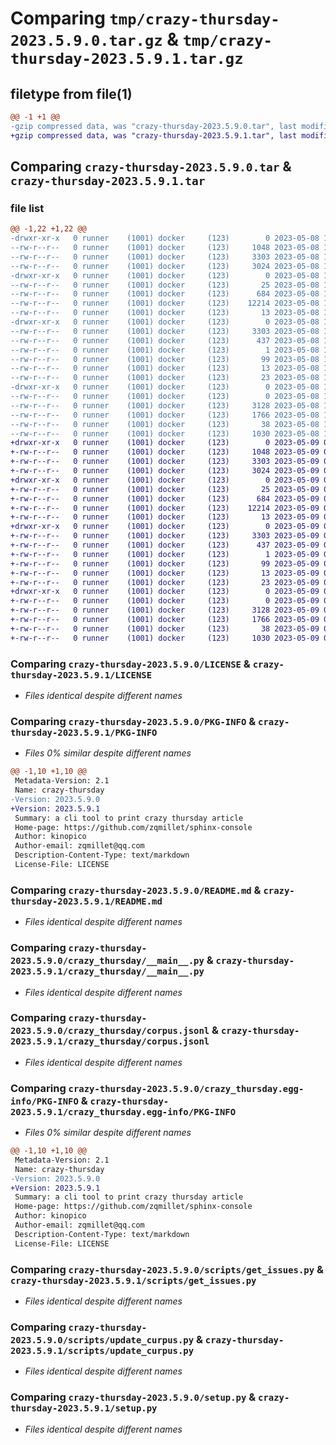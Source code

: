 # Comparing `tmp/crazy-thursday-2023.5.9.0.tar.gz` & `tmp/crazy-thursday-2023.5.9.1.tar.gz`

## filetype from file(1)

```diff
@@ -1 +1 @@
-gzip compressed data, was "crazy-thursday-2023.5.9.0.tar", last modified: Mon May  8 17:27:05 2023, max compression
+gzip compressed data, was "crazy-thursday-2023.5.9.1.tar", last modified: Tue May  9 05:28:08 2023, max compression
```

## Comparing `crazy-thursday-2023.5.9.0.tar` & `crazy-thursday-2023.5.9.1.tar`

### file list

```diff
@@ -1,22 +1,22 @@
-drwxr-xr-x   0 runner    (1001) docker     (123)        0 2023-05-08 17:27:05.877577 crazy-thursday-2023.5.9.0/
--rw-r--r--   0 runner    (1001) docker     (123)     1048 2023-05-08 17:26:49.000000 crazy-thursday-2023.5.9.0/LICENSE
--rw-r--r--   0 runner    (1001) docker     (123)     3303 2023-05-08 17:27:05.877577 crazy-thursday-2023.5.9.0/PKG-INFO
--rw-r--r--   0 runner    (1001) docker     (123)     3024 2023-05-08 17:26:49.000000 crazy-thursday-2023.5.9.0/README.md
-drwxr-xr-x   0 runner    (1001) docker     (123)        0 2023-05-08 17:27:05.877577 crazy-thursday-2023.5.9.0/crazy_thursday/
--rw-r--r--   0 runner    (1001) docker     (123)       25 2023-05-08 17:26:55.000000 crazy-thursday-2023.5.9.0/crazy_thursday/__init__.py
--rw-r--r--   0 runner    (1001) docker     (123)      684 2023-05-08 17:26:49.000000 crazy-thursday-2023.5.9.0/crazy_thursday/__main__.py
--rw-r--r--   0 runner    (1001) docker     (123)    12214 2023-05-08 17:26:55.000000 crazy-thursday-2023.5.9.0/crazy_thursday/corpus.jsonl
--rw-r--r--   0 runner    (1001) docker     (123)       13 2023-05-08 17:26:49.000000 crazy-thursday-2023.5.9.0/crazy_thursday/requirements.txt
-drwxr-xr-x   0 runner    (1001) docker     (123)        0 2023-05-08 17:27:05.877577 crazy-thursday-2023.5.9.0/crazy_thursday.egg-info/
--rw-r--r--   0 runner    (1001) docker     (123)     3303 2023-05-08 17:27:05.000000 crazy-thursday-2023.5.9.0/crazy_thursday.egg-info/PKG-INFO
--rw-r--r--   0 runner    (1001) docker     (123)      437 2023-05-08 17:27:05.000000 crazy-thursday-2023.5.9.0/crazy_thursday.egg-info/SOURCES.txt
--rw-r--r--   0 runner    (1001) docker     (123)        1 2023-05-08 17:27:05.000000 crazy-thursday-2023.5.9.0/crazy_thursday.egg-info/dependency_links.txt
--rw-r--r--   0 runner    (1001) docker     (123)       99 2023-05-08 17:27:05.000000 crazy-thursday-2023.5.9.0/crazy_thursday.egg-info/entry_points.txt
--rw-r--r--   0 runner    (1001) docker     (123)       13 2023-05-08 17:27:05.000000 crazy-thursday-2023.5.9.0/crazy_thursday.egg-info/requires.txt
--rw-r--r--   0 runner    (1001) docker     (123)       23 2023-05-08 17:27:05.000000 crazy-thursday-2023.5.9.0/crazy_thursday.egg-info/top_level.txt
-drwxr-xr-x   0 runner    (1001) docker     (123)        0 2023-05-08 17:27:05.877577 crazy-thursday-2023.5.9.0/scripts/
--rw-r--r--   0 runner    (1001) docker     (123)        0 2023-05-08 17:26:49.000000 crazy-thursday-2023.5.9.0/scripts/__init__.py
--rw-r--r--   0 runner    (1001) docker     (123)     3128 2023-05-08 17:26:49.000000 crazy-thursday-2023.5.9.0/scripts/get_issues.py
--rw-r--r--   0 runner    (1001) docker     (123)     1766 2023-05-08 17:26:49.000000 crazy-thursday-2023.5.9.0/scripts/update_curpus.py
--rw-r--r--   0 runner    (1001) docker     (123)       38 2023-05-08 17:27:05.877577 crazy-thursday-2023.5.9.0/setup.cfg
--rw-r--r--   0 runner    (1001) docker     (123)     1030 2023-05-08 17:26:49.000000 crazy-thursday-2023.5.9.0/setup.py
+drwxr-xr-x   0 runner    (1001) docker     (123)        0 2023-05-09 05:28:08.250761 crazy-thursday-2023.5.9.1/
+-rw-r--r--   0 runner    (1001) docker     (123)     1048 2023-05-09 05:27:51.000000 crazy-thursday-2023.5.9.1/LICENSE
+-rw-r--r--   0 runner    (1001) docker     (123)     3303 2023-05-09 05:28:08.250761 crazy-thursday-2023.5.9.1/PKG-INFO
+-rw-r--r--   0 runner    (1001) docker     (123)     3024 2023-05-09 05:27:51.000000 crazy-thursday-2023.5.9.1/README.md
+drwxr-xr-x   0 runner    (1001) docker     (123)        0 2023-05-09 05:28:08.246761 crazy-thursday-2023.5.9.1/crazy_thursday/
+-rw-r--r--   0 runner    (1001) docker     (123)       25 2023-05-09 05:27:57.000000 crazy-thursday-2023.5.9.1/crazy_thursday/__init__.py
+-rw-r--r--   0 runner    (1001) docker     (123)      684 2023-05-09 05:27:51.000000 crazy-thursday-2023.5.9.1/crazy_thursday/__main__.py
+-rw-r--r--   0 runner    (1001) docker     (123)    12214 2023-05-09 05:27:57.000000 crazy-thursday-2023.5.9.1/crazy_thursday/corpus.jsonl
+-rw-r--r--   0 runner    (1001) docker     (123)       13 2023-05-09 05:27:51.000000 crazy-thursday-2023.5.9.1/crazy_thursday/requirements.txt
+drwxr-xr-x   0 runner    (1001) docker     (123)        0 2023-05-09 05:28:08.250761 crazy-thursday-2023.5.9.1/crazy_thursday.egg-info/
+-rw-r--r--   0 runner    (1001) docker     (123)     3303 2023-05-09 05:28:08.000000 crazy-thursday-2023.5.9.1/crazy_thursday.egg-info/PKG-INFO
+-rw-r--r--   0 runner    (1001) docker     (123)      437 2023-05-09 05:28:08.000000 crazy-thursday-2023.5.9.1/crazy_thursday.egg-info/SOURCES.txt
+-rw-r--r--   0 runner    (1001) docker     (123)        1 2023-05-09 05:28:08.000000 crazy-thursday-2023.5.9.1/crazy_thursday.egg-info/dependency_links.txt
+-rw-r--r--   0 runner    (1001) docker     (123)       99 2023-05-09 05:28:08.000000 crazy-thursday-2023.5.9.1/crazy_thursday.egg-info/entry_points.txt
+-rw-r--r--   0 runner    (1001) docker     (123)       13 2023-05-09 05:28:08.000000 crazy-thursday-2023.5.9.1/crazy_thursday.egg-info/requires.txt
+-rw-r--r--   0 runner    (1001) docker     (123)       23 2023-05-09 05:28:08.000000 crazy-thursday-2023.5.9.1/crazy_thursday.egg-info/top_level.txt
+drwxr-xr-x   0 runner    (1001) docker     (123)        0 2023-05-09 05:28:08.250761 crazy-thursday-2023.5.9.1/scripts/
+-rw-r--r--   0 runner    (1001) docker     (123)        0 2023-05-09 05:27:51.000000 crazy-thursday-2023.5.9.1/scripts/__init__.py
+-rw-r--r--   0 runner    (1001) docker     (123)     3128 2023-05-09 05:27:51.000000 crazy-thursday-2023.5.9.1/scripts/get_issues.py
+-rw-r--r--   0 runner    (1001) docker     (123)     1766 2023-05-09 05:27:51.000000 crazy-thursday-2023.5.9.1/scripts/update_curpus.py
+-rw-r--r--   0 runner    (1001) docker     (123)       38 2023-05-09 05:28:08.250761 crazy-thursday-2023.5.9.1/setup.cfg
+-rw-r--r--   0 runner    (1001) docker     (123)     1030 2023-05-09 05:27:51.000000 crazy-thursday-2023.5.9.1/setup.py
```

### Comparing `crazy-thursday-2023.5.9.0/LICENSE` & `crazy-thursday-2023.5.9.1/LICENSE`

 * *Files identical despite different names*

### Comparing `crazy-thursday-2023.5.9.0/PKG-INFO` & `crazy-thursday-2023.5.9.1/PKG-INFO`

 * *Files 0% similar despite different names*

```diff
@@ -1,10 +1,10 @@
 Metadata-Version: 2.1
 Name: crazy-thursday
-Version: 2023.5.9.0
+Version: 2023.5.9.1
 Summary: a cli tool to print crazy thursday article
 Home-page: https://github.com/zqmillet/sphinx-console
 Author: kinopico
 Author-email: zqmillet@qq.com
 Description-Content-Type: text/markdown
 License-File: LICENSE
```

### Comparing `crazy-thursday-2023.5.9.0/README.md` & `crazy-thursday-2023.5.9.1/README.md`

 * *Files identical despite different names*

### Comparing `crazy-thursday-2023.5.9.0/crazy_thursday/__main__.py` & `crazy-thursday-2023.5.9.1/crazy_thursday/__main__.py`

 * *Files identical despite different names*

### Comparing `crazy-thursday-2023.5.9.0/crazy_thursday/corpus.jsonl` & `crazy-thursday-2023.5.9.1/crazy_thursday/corpus.jsonl`

 * *Files identical despite different names*

### Comparing `crazy-thursday-2023.5.9.0/crazy_thursday.egg-info/PKG-INFO` & `crazy-thursday-2023.5.9.1/crazy_thursday.egg-info/PKG-INFO`

 * *Files 0% similar despite different names*

```diff
@@ -1,10 +1,10 @@
 Metadata-Version: 2.1
 Name: crazy-thursday
-Version: 2023.5.9.0
+Version: 2023.5.9.1
 Summary: a cli tool to print crazy thursday article
 Home-page: https://github.com/zqmillet/sphinx-console
 Author: kinopico
 Author-email: zqmillet@qq.com
 Description-Content-Type: text/markdown
 License-File: LICENSE
```

### Comparing `crazy-thursday-2023.5.9.0/scripts/get_issues.py` & `crazy-thursday-2023.5.9.1/scripts/get_issues.py`

 * *Files identical despite different names*

### Comparing `crazy-thursday-2023.5.9.0/scripts/update_curpus.py` & `crazy-thursday-2023.5.9.1/scripts/update_curpus.py`

 * *Files identical despite different names*

### Comparing `crazy-thursday-2023.5.9.0/setup.py` & `crazy-thursday-2023.5.9.1/setup.py`

 * *Files identical despite different names*


